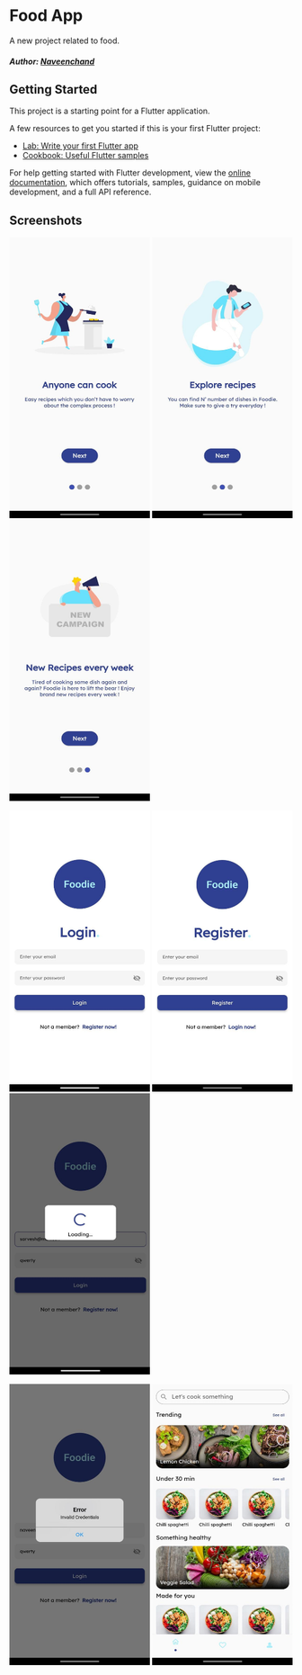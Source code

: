 # Food App

A new project related to food.

##### Author: [Naveenchand](https://github.com/Naveenchand06)

## Getting Started

This project is a starting point for a Flutter application.

A few resources to get you started if this is your first Flutter project:

- [Lab: Write your first Flutter app](https://docs.flutter.dev/get-started/codelab)
- [Cookbook: Useful Flutter samples](https://docs.flutter.dev/cookbook)

For help getting started with Flutter development, view the
[online documentation](https://docs.flutter.dev/), which offers tutorials,
samples, guidance on mobile development, and a full API reference.

## Screenshots

<p float="left">
<img src="https://github.com/Naveenchand06/Food-App/raw/master/assets/screenshots/onboard-1.jpeg" width="250" height="500">
<img src="https://github.com/Naveenchand06/Food-App/raw/master/assets/screenshots/onboard-2.jpeg" width="250" height="500">
<img src="https://raw.githubusercontent.com/Naveenchand06/Food-App/master/assets/screenshots/onboard-3.jpeg" width="250" height="500">
</p>

<p float="left">
<img src="https://github.com/Naveenchand06/Food-App/raw/master/assets/screenshots/login.jpeg" width="250" height="500">
<img src="https://github.com/Naveenchand06/Food-App/raw/master/assets/screenshots/register.jpeg" width="250" height="500">
<img src="https://raw.githubusercontent.com/Naveenchand06/Food-App/master/assets/screenshots/loading.jpeg" width="250" height="500">
</p>

<p float="left">
<img src="https://github.com/Naveenchand06/Food-App/raw/master/assets/screenshots/error.jpeg" width="250" height="500">
<img src="https://github.com/Naveenchand06/Food-App/raw/master/assets/screenshots/explore-screen.jpeg" width="250" height="500">
</p>
